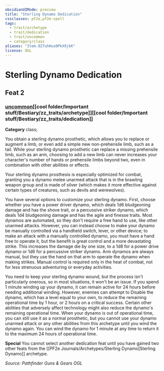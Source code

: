 ```yaml
---
obsidianUIMode: preview
title: "Sterling Dynamo Dedication"
cssclasses: pf2e,pf2e-spell
tags:
  - trait/archetype
  - trait/dedication
  - trait/uncommon
  - category/class
aliases: "Item.8Z7uhHua9PkX9jkK"
license: OGL
---
```

# Sterling Dynamo Dedication
## Feat 2
### [uncommon](cool%20folder/Important%20stuff/Bestiary/zz_traits/uncommon.md "Uncommon Rarity Trait")[[cool folder/Important stuff/Bestiary/zz_traits/archetype]][[cool folder/Important stuff/Bestiary/zz_traits/dedication]]

**Category** class; 




You obtain a sterling dynamo prosthetic, which allows you to replace or augment a limb, or even add a simple new non-prehensile limb, such as a tail. While your sterling dynamo prosthetic can replace a missing prehensile limb, such as an arm, choosing to add a new limb can never increases your character's number of hands or prehensile limbs beyond two, even in combination with other abilities or effects.

Your sterling dynamo prosthesis is especially optimized for combat, granting you a dynamo melee unarmed attack that is in the brawling weapon group and is made of silver (which makes it more effective against certain types of creatures, such as devils and werewolves).

You have several options to customize your sterling dynamo. First, choose whether you have a power driver dynamo, which deals 1d6 bludgeoning damage and has the shove trait, or a percussive striker dynamo, which deals 1d4 bludgeoning damage and has the agile and finesse traits. Most dynamos are automated, so they don't require a free hand to use, like other unarmed attacks. However, you can instead choose to make your dynamo be manually controlled via a handheld switch, lever, or other device; to make an attack with a manually controlled dynamo, you must have a hand free to operate it, but the benefit is great control and a more devastating strike. This increases the damage die by one size, to a 1d8 for a power drive dynamo or 1d6 for a percussive striker dynamo. Arm dynamos are always manual, but they use the hand on that arm to operate the dynamo when making strikes. Manual control is required only in the heat of combat, not for less strenuous adventuring or everyday activities.

You need to keep your sterling dynamo wound, but the process isn't particularly onerous, so in most situations, it won't be an issue. If you spend 1 minute winding up your dynamo, it can remain active for 24 hours before needing additional winding. However, enemies can attempt to Disable the dynamo, which has a level equal to your own, to reduce the remaining operational time by 1 hour, or 2 hours on a critical success. Certain other abilities that adversely affect technology might also reduce the dynamo's remaining operational time. When your dynamo is out of operational time, you can still use it as a normal prosthetic, but you cannot use your dynamo unarmed attack or any other abilities from this archetype until you wind the dynamo again. You can wind the dynamo for 1 minute at any time to return it to the maximum 24 hours of operational time.

**Special** You cannot select another dedication feat until you have gained two other feats from the [[PF2e Journals/Archetypes/Sterling Dynamo|Sterling Dynamo]] archetype.

*Source: Pathfinder Guns & Gears*
*OGL*